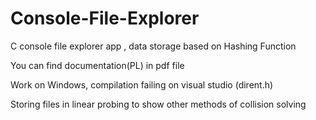 # Console-File-Explorer
C console file explorer app , data storage based on Hashing Function

You can find documentation(PL) in pdf file

Work on Windows, compilation failing on visual studio (dirent.h)

Storing files in linear probing to show other methods of collision solving
